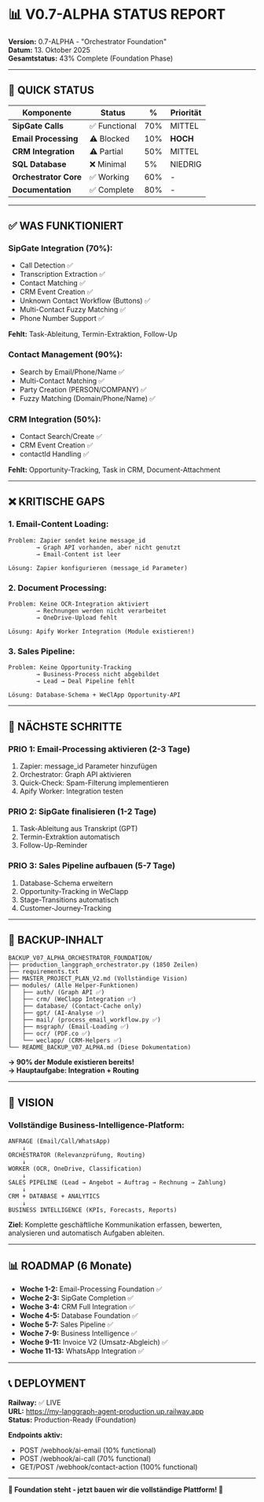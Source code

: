 # 📊 V0.7-ALPHA STATUS REPORT

**Version:** 0.7-ALPHA - "Orchestrator Foundation"  
**Datum:** 13. Oktober 2025  
**Gesamtstatus:** 43% Complete (Foundation Phase)

---

## 🎯 QUICK STATUS

| Komponente | Status | % | Priorität |
|-----------|--------|---|-----------|
| **SipGate Calls** | ✅ Functional | 70% | MITTEL |
| **Email Processing** | ⚠️ Blocked | 10% | **HOCH** |
| **CRM Integration** | ⚠️ Partial | 50% | MITTEL |
| **SQL Database** | ❌ Minimal | 5% | NIEDRIG |
| **Orchestrator Core** | ✅ Working | 60% | - |
| **Documentation** | ✅ Complete | 80% | - |

---

## ✅ WAS FUNKTIONIERT

### **SipGate Integration (70%):**
- Call Detection ✅
- Transcription Extraction ✅
- Contact Matching ✅
- CRM Event Creation ✅
- Unknown Contact Workflow (Buttons) ✅
- Multi-Contact Fuzzy Matching ✅
- Phone Number Support ✅

**Fehlt:** Task-Ableitung, Termin-Extraktion, Follow-Up

### **Contact Management (90%):**
- Search by Email/Phone/Name ✅
- Multi-Contact Matching ✅
- Party Creation (PERSON/COMPANY) ✅
- Fuzzy Matching (Domain/Phone/Name) ✅

### **CRM Integration (50%):**
- Contact Search/Create ✅
- CRM Event Creation ✅
- contactId Handling ✅

**Fehlt:** Opportunity-Tracking, Task in CRM, Document-Attachment

---

## ❌ KRITISCHE GAPS

### **1. Email-Content Loading:**
```
Problem: Zapier sendet keine message_id
        → Graph API vorhanden, aber nicht genutzt
        → Email-Content ist leer

Lösung: Zapier konfigurieren (message_id Parameter)
```

### **2. Document Processing:**
```
Problem: Keine OCR-Integration aktiviert
        → Rechnungen werden nicht verarbeitet
        → OneDrive-Upload fehlt

Lösung: Apify Worker Integration (Module existieren!)
```

### **3. Sales Pipeline:**
```
Problem: Keine Opportunity-Tracking
        → Business-Process nicht abgebildet
        → Lead → Deal Pipeline fehlt

Lösung: Database-Schema + WeClApp Opportunity-API
```

---

## 🚀 NÄCHSTE SCHRITTE

### **PRIO 1: Email-Processing aktivieren (2-3 Tage)**
1. Zapier: message_id Parameter hinzufügen
2. Orchestrator: Graph API aktivieren
3. Quick-Check: Spam-Filterung implementieren
4. Apify Worker: Integration testen

### **PRIO 2: SipGate finalisieren (1-2 Tage)**
1. Task-Ableitung aus Transkript (GPT)
2. Termin-Extraktion automatisch
3. Follow-Up-Reminder

### **PRIO 3: Sales Pipeline aufbauen (5-7 Tage)**
1. Database-Schema erweitern
2. Opportunity-Tracking in WeClapp
3. Stage-Transitions automatisch
4. Customer-Journey-Tracking

---

## 📁 BACKUP-INHALT

```
BACKUP_V07_ALPHA_ORCHESTRATOR_FOUNDATION/
├── production_langgraph_orchestrator.py (1850 Zeilen)
├── requirements.txt
├── MASTER_PROJECT_PLAN_V2.md (Vollständige Vision)
├── modules/ (Alle Helper-Funktionen)
│   ├── auth/ (Graph API ✅)
│   ├── crm/ (WeClapp Integration ✅)
│   ├── database/ (Contact-Cache only)
│   ├── gpt/ (AI-Analyse ✅)
│   ├── mail/ (process_email_workflow.py ✅)
│   ├── msgraph/ (Email-Loading ✅)
│   ├── ocr/ (PDF.co ✅)
│   └── weclapp/ (CRM-Helpers ✅)
└── README_BACKUP_V07_ALPHA.md (Diese Dokumentation)
```

**→ 90% der Module existieren bereits!**  
**→ Hauptaufgabe: Integration + Routing**

---

## 🎯 VISION

### **Vollständige Business-Intelligence-Platform:**

```
ANFRAGE (Email/Call/WhatsApp)
    ↓
ORCHESTRATOR (Relevanzprüfung, Routing)
    ↓
WORKER (OCR, OneDrive, Classification)
    ↓
SALES PIPELINE (Lead → Angebot → Auftrag → Rechnung → Zahlung)
    ↓
CRM + DATABASE + ANALYTICS
    ↓
BUSINESS INTELLIGENCE (KPIs, Forecasts, Reports)
```

**Ziel:** Komplette geschäftliche Kommunikation erfassen, bewerten, analysieren und automatisch Aufgaben ableiten.

---

## 📊 ROADMAP (6 Monate)

- **Woche 1-2:** Email-Processing Foundation ✅
- **Woche 2-3:** SipGate Completion ✅
- **Woche 3-4:** CRM Full Integration ✅
- **Woche 4-5:** Database Foundation ✅
- **Woche 5-7:** Sales Pipeline ✅
- **Woche 7-9:** Business Intelligence ✅
- **Woche 9-11:** Invoice V2 (Umsatz-Abgleich) ✅
- **Woche 11-13:** WhatsApp Integration ✅

---

## 📞 DEPLOYMENT

**Railway:** ✅ LIVE  
**URL:** https://my-langgraph-agent-production.up.railway.app  
**Status:** Production-Ready (Foundation)

**Endpoints aktiv:**
- POST /webhook/ai-email (10% functional)
- POST /webhook/ai-call (70% functional)
- GET/POST /webhook/contact-action (100% functional)

---

**🚀 Foundation steht - jetzt bauen wir die vollständige Plattform! 🚀**
